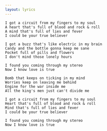 ```yaml
---
layout: lyrics
---
```


    I got a circuit from my fingers to my soul
    A heart that's full of blood and rock & roll
    A mind that's full of lies and fever
    I could be your true believer

    I got a buzz that's like electric in my brain
    Candy and the bottle gonna keep me sane
    Pocket full of pills and flowers
    I don't mind those lonely hours

    I found you coming through my stereo
    Now I know love is true

    Bomb that keeps on ticking in my mind
    Worries keep on leaving me behind
    Engine for the war inside me
    All the king's men just can't divide me

    I got a circuit from my fingers to my soul
    Heart that's full of blood and rock & roll
    Mind that's full of lies and fever
    I could be your true believer

    I found you coming through my stereo
    Now I know love is true

